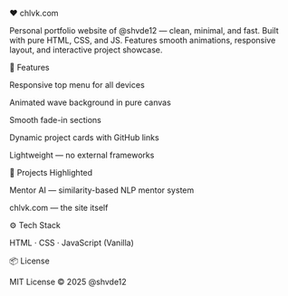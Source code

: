 ❤️ chlvk.com

Personal portfolio website of @shvde12 — clean, minimal, and fast.
Built with pure HTML, CSS, and JS. Features smooth animations, responsive layout, and interactive project showcase.

🚀 Features

Responsive top menu for all devices

Animated wave background in pure canvas

Smooth fade-in sections

Dynamic project cards with GitHub links

Lightweight — no external frameworks

🧩 Projects Highlighted

Mentor AI — similarity-based NLP mentor system

chlvk.com — the site itself

⚙️ Tech Stack

HTML · CSS · JavaScript (Vanilla)

📦 License

MIT License © 2025 @shvde12
